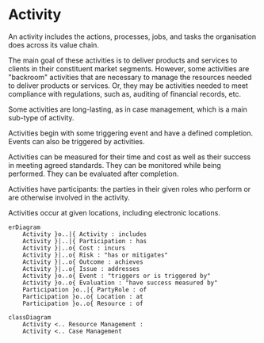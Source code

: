 # Activity

An activity includes the actions, processes, jobs, and tasks the organisation does across its value chain. 

The main goal of these activities is to deliver products and services to clients in their constituent market segments. However, some activities are "backroom" activities that are necessary to manage the resources needed to deliver products or services. Or, they may be activities needed to meet compliance with regulations, such as, auditing of financial records, etc.

Some activities are long-lasting, as in case management, which is a main sub-type of activity.

Activities begin with some triggering event and have a defined completion. Events can also be triggered by activities.

Activities can be measured for their time and cost as well as their success in meeting agreed standards. They can be monitored while being performed. They can be evaluated after completion.

Activities have participants: the parties in their given roles who perform or are otherwise involved in the activity.

Activities occur at given locations, including electronic locations.

```mermaid
erDiagram
    Activity }o..|{ Activity : includes
    Activity }|..|{ Participation : has
    Activity }|..o{ Cost : incurs
    Activity }|..o{ Risk : "has or mitigates"
    Activity }|..o{ Outcome : achieves
    Activity }|..o{ Issue : addresses
    Activity }o..o{ Event : "triggers or is triggered by"
    Activity }o..o{ Evaluation : "have success measured by"
    Participation }o..|{ PartyRole : of
    Participation }o..o{ Location : at
    Participation }o..o{ Resource : of
```

```mermaid
classDiagram
    Activity <.. Resource Management : 
    Activity <.. Case Management 
    
```
